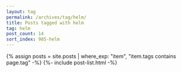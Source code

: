 ```yaml
---
layout: tag
permalink: /archives/tag/helm/
title: Posts tagged with helm
tag: helm
post_count: 14
sort_index: 985-helm
---
```

{% assign posts = site.posts | where_exp: "item", "item.tags contains page.tag" -%}
{%- include post-list.html -%}
